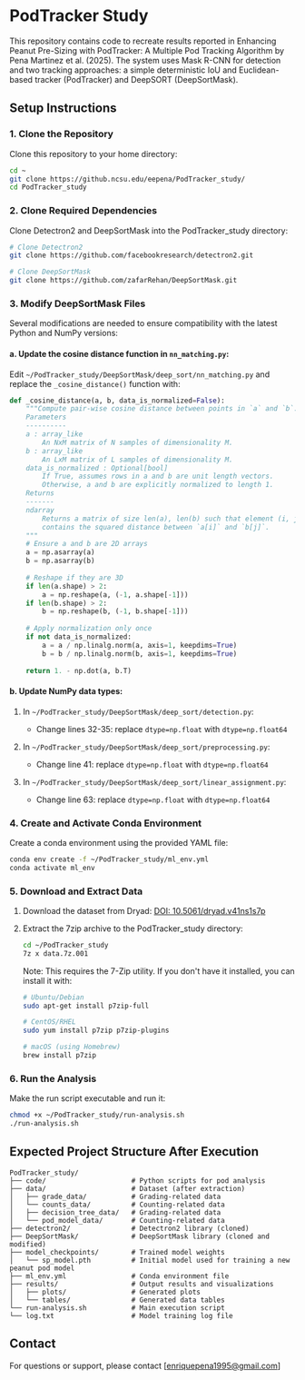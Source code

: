 # PodTracker Study

This repository contains code to recreate results reported in Enhancing Peanut Pre-Sizing with PodTracker: A Multiple Pod Tracking Algorithm by Pena Martinez et al. (2025). The system uses Mask R-CNN for detection and two tracking approaches: a simple deterministic IoU and Euclidean-based tracker (PodTracker) and DeepSORT (DeepSortMask).

## Setup Instructions

### 1. Clone the Repository

Clone this repository to your home directory:

```bash
cd ~
git clone https://github.ncsu.edu/eepena/PodTracker_study/
cd PodTracker_study
```

### 2. Clone Required Dependencies

Clone Detectron2 and DeepSortMask into the PodTracker_study directory:

```bash
# Clone Detectron2
git clone https://github.com/facebookresearch/detectron2.git

# Clone DeepSortMask
git clone https://github.com/zafarRehan/DeepSortMask.git
```

### 3. Modify DeepSortMask Files

Several modifications are needed to ensure compatibility with the latest Python and NumPy versions:

#### a. Update the cosine distance function in `nn_matching.py`:

Edit `~/PodTracker_study/DeepSortMask/deep_sort/nn_matching.py` and replace the `_cosine_distance()` function with:

```python
def _cosine_distance(a, b, data_is_normalized=False):
    """Compute pair-wise cosine distance between points in `a` and `b`.
    Parameters
    ----------
    a : array_like
        An NxM matrix of N samples of dimensionality M.
    b : array_like
        An LxM matrix of L samples of dimensionality M.
    data_is_normalized : Optional[bool]
        If True, assumes rows in a and b are unit length vectors.
        Otherwise, a and b are explicitly normalized to length 1.
    Returns
    -------
    ndarray
        Returns a matrix of size len(a), len(b) such that element (i, j)
        contains the squared distance between `a[i]` and `b[j]`.
    """
    # Ensure a and b are 2D arrays
    a = np.asarray(a)
    b = np.asarray(b)
    
    # Reshape if they are 3D
    if len(a.shape) > 2:
        a = np.reshape(a, (-1, a.shape[-1]))
    if len(b.shape) > 2:
        b = np.reshape(b, (-1, b.shape[-1]))
    
    # Apply normalization only once
    if not data_is_normalized:
        a = a / np.linalg.norm(a, axis=1, keepdims=True)
        b = b / np.linalg.norm(b, axis=1, keepdims=True)
    
    return 1. - np.dot(a, b.T)
```

#### b. Update NumPy data types:

1. In `~/PodTracker_study/DeepSortMask/deep_sort/detection.py`:
   - Change lines 32-35: replace `dtype=np.float` with `dtype=np.float64`

2. In `~/PodTracker_study/DeepSortMask/deep_sort/preprocessing.py`:
   - Change line 41: replace `dtype=np.float` with `dtype=np.float64`

3. In `~/PodTracker_study/DeepSortMask/deep_sort/linear_assignment.py`:
   - Change line 63: replace `dtype=np.float` with `dtype=np.float64`

### 4. Create and Activate Conda Environment

Create a conda environment using the provided YAML file:

```bash
conda env create -f ~/PodTracker_study/ml_env.yml
conda activate ml_env
```

### 5. Download and Extract Data

1. Download the dataset from Dryad: [DOI: 10.5061/dryad.v41ns1s7p](https://doi.org/10.5061/dryad.v41ns1s7p)

2. Extract the 7zip archive to the PodTracker_study directory:
   ```bash
   cd ~/PodTracker_study
   7z x data.7z.001
   ```
   
   Note: This requires the 7-Zip utility. If you don't have it installed, you can install it with:
   ```bash
   # Ubuntu/Debian
   sudo apt-get install p7zip-full
   
   # CentOS/RHEL
   sudo yum install p7zip p7zip-plugins
   
   # macOS (using Homebrew)
   brew install p7zip
   ```

### 6. Run the Analysis

Make the run script executable and run it:

```bash
chmod +x ~/PodTracker_study/run-analysis.sh
./run-analysis.sh
```

## Expected Project Structure After Execution

```
PodTracker_study/
├── code/                     # Python scripts for pod analysis
├── data/                     # Dataset (after extraction)
│   ├── grade_data/           # Grading-related data
│   └── counts_data/          # Counting-related data
│   ├── decision_tree_data/   # Grading-related data
│   └── pod_model_data/       # Counting-related data
├── detectron2/               # Detectron2 library (cloned)
├── DeepSortMask/             # DeepSortMask library (cloned and modified)
├── model_checkpoints/        # Trained model weights
│   └── sp_model.pth          # Initial model used for training a new peanut pod model 
├── ml_env.yml                # Conda environment file
├── results/                  # Output results and visualizations
│   ├── plots/                # Generated plots
│   └── tables/               # Generated data tables
└── run-analysis.sh           # Main execution script
└── log.txt                   # Model training log file
```

## Contact

For questions or support, please contact [enriquepena1995@gmail.com]

